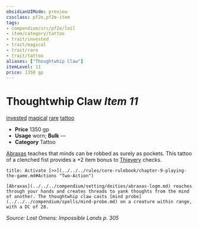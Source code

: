 ```yaml
---
obsidianUIMode: preview
cssclass: pf2e,pf2e-item
tags:
- compendium/src/pf2e/loil
- item/category/tattoo
- trait/invested
- trait/magical
- trait/rare
- trait/tattoo
aliases: ["Thoughtwhip Claw"]
itemLevel: 11
price: 1350 gp
---
```

# Thoughtwhip Claw *Item 11*  
[invested](../../../rules/traits/invested.md)  [magical](../../../rules/traits/magical.md)  [rare](../../../rules/traits/rare.md)  [tattoo](../../../rules/traits/tattoo-lowg.md)  

- **Price** 1350 gp
- **Usage** worn; **Bulk** —
- **Category** Tattoo

[Abraxas](../../setting/deities/abraxas-logm.md) teaches that minds can be robbed as surely as pockets. This tattoo of a clenched fist provides a +2 item bonus to [Thievery](../../skills.md#Thievery) checks.

```ad-embed-ability
title: Activate [>>](../../../rules/core-rulebook/chapter-9-playing-the-game.md#Actions "Two-Action")

[Abraxas](../../../compendium/setting/deities/abraxas-logm.md) reaches through your hands and creates threads to yank thoughts from the mind of another. The thoughtwhip claw casts [mind probe](../../../compendium/spells/mind-probe.md) on a creature within range, with a DC of 28.
```

*Source: Lost Omens: Impossible Lands p. 305*
